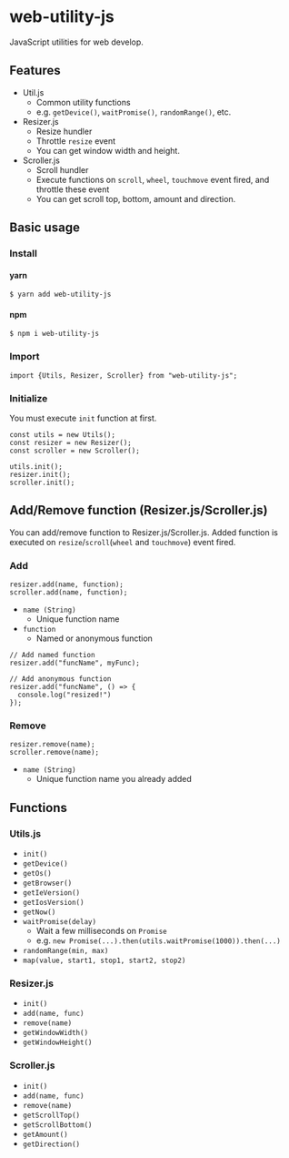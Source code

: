 # web-utility-js

JavaScript utilities for web develop.

## Features

* Util.js
  * Common utility functions
  * e.g. `getDevice()`, `waitPromise()`, `randomRange()`, etc.
* Resizer.js
  * Resize hundler
  * Throttle `resize` event
  * You can get window width and height.
* Scroller.js
  * Scroll hundler
  * Execute functions on `scroll`, `wheel`, `touchmove` event fired, and throttle these event
  * You can get scroll top, bottom, amount and direction.

## Basic usage

### Install

#### yarn
```
$ yarn add web-utility-js
```

#### npm
```
$ npm i web-utility-js
```

### Import

```
import {Utils, Resizer, Scroller} from "web-utility-js";
```

### Initialize

You must execute `init` function at first.

```
const utils = new Utils();
const resizer = new Resizer();
const scroller = new Scroller();

utils.init();
resizer.init();
scroller.init();
```

## Add/Remove function (Resizer.js/Scroller.js)

You can add/remove function to Resizer.js/Scroller.js.
Added function is executed on `resize`/`scroll`(`wheel` and `touchmove`) event fired.

### Add

```
resizer.add(name, function);
scroller.add(name, function);
```

* `name (String)`
  * Unique function name
* `function`
  * Named or anonymous function

```
// Add named function
resizer.add("funcName", myFunc);

// Add anonymous function
resizer.add("funcName", () => {
  console.log("resized!")
});
```

### Remove

```
resizer.remove(name);
scroller.remove(name);
```

* `name (String)`
  * Unique function name you already added

## Functions

### Utils.js

* `init()`
* `getDevice()`
* `getOs()`
* `getBrowser()`
* `getIeVersion()`
* `getIosVersion()`
* `getNow()`
* `waitPromise(delay)`
  * Wait a few milliseconds on `Promise`
  * e.g. `new Promise(...).then(utils.waitPromise(1000)).then(...)`
* `randomRange(min, max)`
* `map(value, start1, stop1, start2, stop2)`

### Resizer.js

* `init()`
* `add(name, func)`
* `remove(name)`
* `getWindowWidth()`
* `getWindowHeight()`

### Scroller.js

* `init()`
* `add(name, func)`
* `remove(name)`
* `getScrollTop()`
* `getScrollBottom()`
* `getAmount()`
* `getDirection()`
